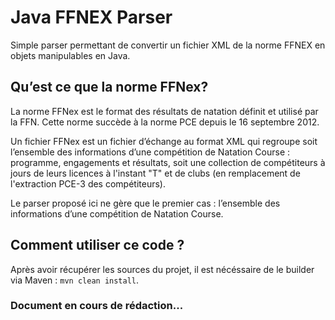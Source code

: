 # Java FFNEX Parser
Simple parser permettant de convertir un fichier XML de la norme FFNEX en objets manipulables en Java.

## Qu’est ce que la norme FFNex?

La norme FFNex est le format des résultats de natation définit et utilisé par la FFN. Cette norme succède à la norme PCE depuis le 16 septembre 2012.

Un fichier FFNex est un fichier d’échange au format XML qui regroupe soit l’ensemble des informations d’une compétition de Natation Course : programme, engagements et résultats, soit une collection de compétiteurs à jours de leurs licences à l'instant "T" et de clubs (en remplacement de l'extraction PCE-3 des compétiteurs). 

Le parser proposé ici ne gère que le premier cas : l’ensemble des informations d’une compétition de Natation Course.

## Comment utiliser ce code ?

Après avoir récupérer les sources du projet, il est nécéssaire de le builder via Maven : `mvn clean install`.

### Document en cours de rédaction...
